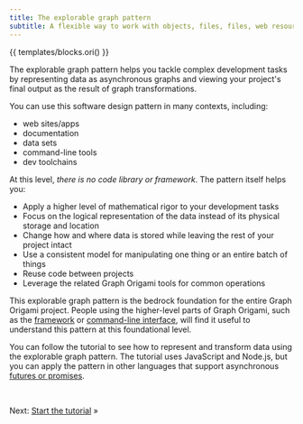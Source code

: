 ```yaml
---
title: The explorable graph pattern
subtitle: A flexible way to work with objects, files, files, web resources, and more
---
```


{{ templates/blocks.ori() }}

The explorable graph pattern helps you tackle complex development tasks by representing data as asynchronous graphs and viewing your project's final output as the result of graph transformations.

You can use this software design pattern in many contexts, including:

- web sites/apps
- documentation
- data sets
- command-line tools
- dev toolchains

At this level, _there is no code library or framework_. The pattern itself helps you:

- Apply a higher level of mathematical rigor to your development tasks
- Focus on the logical representation of the data instead of its physical storage and location
- Change how and where data is stored while leaving the rest of your project intact
- Use a consistent model for manipulating one thing or an entire batch of things
- Reuse code between projects
- Leverage the related Graph Origami tools for common operations

This explorable graph pattern is the bedrock foundation for the entire Graph Origami project. People using the higher-level parts of Graph Origami, such as the [framework](/framework) or [command-line interface](/cli), will find it useful to understand this pattern at this foundational level.

You can follow the tutorial to see how to represent and transform data using the explorable graph pattern. The tutorial uses JavaScript and Node.js, but you can apply the pattern in other languages that support asynchronous [futures or promises](https://en.wikipedia.org/wiki/Futures_and_promises).

&nbsp;

Next: [Start the tutorial](start.html) »
